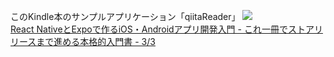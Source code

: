 このKindle本のサンプルアプリケーション「qiitaReader」
<a target="_blank"  href="https://www.amazon.co.jp/gp/product/B07L9BQ9K6/ref=as_li_tl?ie=UTF8&camp=247&creative=1211&creativeASIN=B07L9BQ9K6&linkCode=as2&tag=kokkahasan-22&linkId=40b5bb083ff3ad08d7ee0d430460e528"><img border="0" src="//ws-fe.amazon-adsystem.com/widgets/q?_encoding=UTF8&MarketPlace=JP&ASIN=B07L9BQ9K6&ServiceVersion=20070822&ID=AsinImage&WS=1&Format=_SL160_&tag=kokkahasan-22" ></a><img src="//ir-jp.amazon-adsystem.com/e/ir?t=kokkahasan-22&l=am2&o=9&a=B07L9BQ9K6" width="1" height="1" border="0" alt="" style="border:none !important; margin:0px !important;" />
<br>
<a target="_blank" href="https://www.amazon.co.jp/gp/product/B07L9BQ9K6/ref=as_li_tl?ie=UTF8&camp=247&creative=1211&creativeASIN=B07L9BQ9K6&linkCode=as2&tag=kokkahasan-22&linkId=5f934700691b0630c68dbe7cba1cb9fb">React NativeとExpoで作るiOS・Androidアプリ開発入門 - これ一冊でストアリリースまで進める本格的入門書 - 3/3</a><img src="//ir-jp.amazon-adsystem.com/e/ir?t=kokkahasan-22&l=am2&o=9&a=B07L9BQ9K6" width="1" height="1" border="0" alt="" style="border:none !important; margin:0px !important;" />
